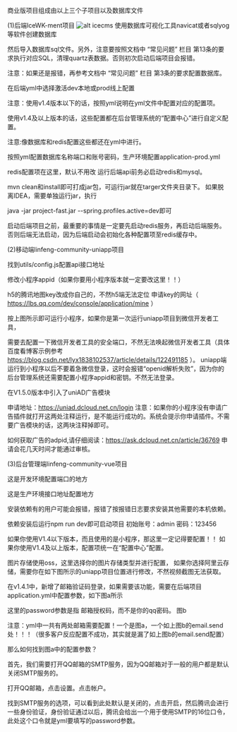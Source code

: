 商业版项目组成由以上三个子项目以及数据库文件

(1)后端IceWK-ment项目
![alt icecms](https://img.kancloud.cn/a4/3f/a43f8a044051168614c683e459a1976f_1198x953.png)
使用数据库可视化工具navicat或者sqlyog等软件创建数据库

然后导入数据库sql文件。另外，注意要按照文档中 “常见问题” 栏目 第13条的要求执行对应SQL，清理quartz表数据。否则初次启动后端项目会报错。

注意：如果还是报错，再参考文档中 “常见问题” 栏目 第3条的要求配置数据库。

在后端yml中选择激活dev本地或prod线上配置

注意：使用v1.4版本以下的话，按照yml说明在yml文件中配置对应的配置项。

使用v1.4及以上版本的话，这些配置都在后台管理系统的“配置中心”进行自定义配置。

注意:像数据库和redis配置这些都还在yml中进行。

按照yml配置数据库名称端口和账号密码，生产环境配置application-prod.yml

redis配置项在这里，默认不用改
运行后端api前务必启动redis和mysql。

mvn clean和install即可打成jar包，可运行jar就在targer文件夹目录下。
如果脱离IDEA，需要单独运行jar，执行

java -jar project-fast.jar --spring.profiles.active=dev即可

启动后端项目之前，最重要的事情是一定要先启动redis服务，再启动后端服务。否则后端无法启动，因为后端启动会初始化各种配置项至redis缓存中。

(2)移动端linfeng-community-uniapp项目


找到utils/config.js配置api接口地址

修改小程序appid（如果你要用小程序版本就一定要改这里！！）

h5的腾讯地图key改成你自己的，不然h5端无法定位
申请key的网址（ https://lbs.qq.com/dev/console/application/mine ）

按上图所示即可运行小程序，如果你是第一次运行uniapp项目到微信开发者工具，

需要去配置一下微信开发者工具的安全端口，不然无法唤起微信开发者工具（具体百度看博客示例参考 https://blog.csdn.net/lyx1838102537/article/details/122491185 ）。
uniapp端运行到小程序以后不要着急微信登录，这时会报错“openid解析失败”，因为你的后台管理系统还需要配置小程序appid和密钥。不然无法登录。

在V1.5.0版本中引入了uniAD广告模块

申请地址：https://uniad.dcloud.net.cn/login
注意：如果你的小程序没有申请广告插件就打开这两处注释运行，是不能运行成功的。系统会提示你申请插件。不需要广告模块的话，这两块注释掉即可。

如何获取广告的adpid,请仔细阅读：https://ask.dcloud.net.cn/article/36769
申请会花几天时间才能通过审核。

(3)后台管理端linfeng-community-vue项目


这是开发环境配置端口的地方

这是生产环境接口地址配置地方

安装依赖有的用户可能会报错，报错了按报错日志要求安装其他需要的本机依赖。

依赖安装后运行npm run dev即可启动项目
初始账号：admin 密码：123456

如果你使用V1.4以下版本，而且使用的是小程序，那这里一定记得要配置！！
如果你使用V1.4及以上版本，配置项统一在“配置中心”配置。

图片存储使用oss，这里选择你的图片存储类型并进行配置，
如果你选择阿里云存储，需要你在如下图所示的uniapp项目位置进行修改，不然视频截图无法获取。

在v1.4.1中，新增了邮箱验证码登录，如果需要该功能，需要在后端项目application.yml中配置参数，如下图a所示

这里的password参数是指 邮箱授权码，而不是你的qq密码。
图b

注意：yml中一共有两处邮箱需要配置！一个是图a，一个如上图b的email.send处！！！（很多客户反应配置不成功，其实就是漏了如上图b的email.send配置）

那么如何找到图a中的配置参数？

首先，我们需要打开QQ邮箱的SMTP服务，因为QQ邮箱对于一般的用户都是默认关闭SMTP服务的。

打开QQ邮箱，点击设置。点击帐户。

找到SMTP服务的选项，可以看到此处默认是关闭的，点击开启，然后腾讯会进行一些身份验证，身份验证通过以后，腾讯会给出一个用于使用SMTP的16位口令，此处这个口令就是yml要填写的password参数。